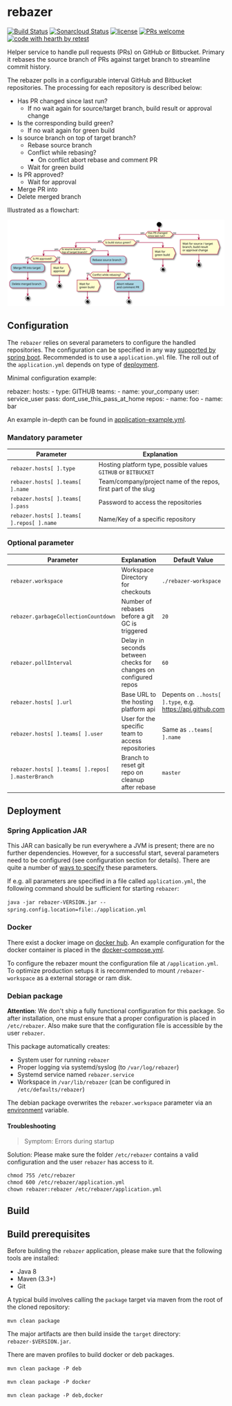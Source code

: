 # rebazer

[![Build Status](https://travis-ci.com/retest/rebazer.svg?branch=develop)](https://travis-ci.com/retest/rebazer)
[![Sonarcloud Status](https://sonarcloud.io/api/project_badges/measure?project=org.retest%3Arebazer&metric=alert_status)](https://sonarcloud.io/dashboard?id=org.retest%3Arebazer)
[![license](https://img.shields.io/badge/license-AGPL-brightgreen.svg)](https://github.com/retest/rebazer/blob/master/LICENSE)
[![PRs welcome](https://img.shields.io/badge/PRs-welcome-ff69b4.svg)](https://github.com/retest/rebazer/issues?q=is%3Aissue+is%3Aopen+label%3A%22help+wanted%22)
[![code with hearth by retest](https://img.shields.io/badge/%3C%2F%3E%20with%20%E2%99%A5%20by-retest-C1D82F.svg)](https://retest.de/en/)

Helper service to handle pull requests (PRs) on GitHub or Bitbucket. Primary it rebases the source branch of PRs against target branch to streamline commit history.

The rebazer polls in a configurable interval GitHub and Bitbucket repositories.
The processing for each repository is described below:

* Has PR changed since last run?
  * If no wait again for source/target branch, build result or approval change
* Is the corresponding build green?
  * If no wait again for green build
* Is source branch on top of target branch?
  * Rebase source branch
  * Conflict while rebasing?
    * On conflict abort rebase and comment PR
  * Wait for green build
* Is PR approved?
  * Wait for approval
* Merge PR into
* Delete merged branch

Illustrated as a flowchart:

![rebazer flowchart](src/doc/rebazer-flowchart.svg)


## Configuration

The `rebazer` relies on several parameters to configure the handled repositories.
The configuration can be specified in any way
[supported by spring boot](https://docs.spring.io/spring-boot/docs/current/reference/html/boot-features-external-config.html).
Recommended is to use a `application.yml` file. The roll out of the `application.yml` depends on type of [deployment](#deployment).

Minimal configuration example:

  rebazer:
    hosts:
    - type: GITHUB
      teams:
      - name: your_company
        user: service_user
        pass: dont_use_this_pass_at_home
        repos:
        - name: foo
        - name: bar

An example in-depth can be found in [application-example.yml](./application-example.yml).

### Mandatory parameter

| Parameter                                 | Explanation                                                    |
|-------------------------------------------|----------------------------------------------------------------|
| `rebazer.hosts[ ].type`                   | Hosting platform type, possible values `GITHUB` or `BITBUCKET` |
| `rebazer.hosts[ ].teams[ ].name`          | Team/company/project name of the repos, first part of the slug |
| `rebazer.hosts[ ].teams[ ].pass`          | Password to access the repositories                            |
| `rebazer.hosts[ ].teams[ ].repos[ ].name` | Name/Key of a specific repository                              |

### Optional parameter

| Parameter                                         | Explanation                                       | Default Value                 |
|---------------------------------------------------|---------------------------------------------------|-------------------------------|
| `rebazer.workspace`                               | Workspace Directory for checkouts                 | `./rebazer-workspace`         |
| `rebazer.garbageCollectionCountdown`              | Number of rebases before a git GC is triggered    | `20`                          |
| `rebazer.pollInterval`                            | Delay in seconds between checks for changes on configured repos | `60`            |
| `rebazer.hosts[ ].url`                            | Base URL to the hosting platform api              | Depents on `..hosts[ ].type`, e.g. https://api.github.com |
| `rebazer.hosts[ ].teams[ ].user`                  | User for the specific team to access repositories | Same as `..teams[ ].name`     |
| `rebazer.hosts[ ].teams[ ].repos[ ].masterBranch` | Branch to reset git repo on cleanup after rebase  | `master`                      |


## Deployment

### Spring Application JAR

This JAR can basically be run everywhere a JVM is present; there are no further dependencies. However, for a successful start, several parameters need to be configured (see configuration section for details). There are quite a number of [ways to specify](https://docs.spring.io/spring-boot/docs/current/reference/html/boot-features-external-config.html#boot-features-external-config-command-line-args) these parameters.

If e.g. all parameters are specified in a file called `application.yml`, the following command should be sufficient for starting `rebazer`:

`java -jar rebazer-VERSION.jar --spring.config.location=file:./application.yml`


### Docker

There exist a docker image on [docker hub](https://hub.docker.com/r/retest/rebazer/).
An example configuration for the docker container is placed in the [docker-compose.yml](./docker-compose.yml).

To configure the rebazer mount the configuration file at `/application.yml`.
To optimize production setups it is recommended to mount `/rebazer-workspace`
as a external storage or ram disk.


### Debian package

**Attention**: We don't ship a fully functional configuration for this package. So after installation, one must ensure that a proper configuration is placed in `/etc/rebazer`. Also make sure that the configuration file is accessible by the user `rebazer`.

This package automatically creates:

* System user for running `rebazer`
* Proper logging via systemd/syslog (to `/var/log/rebazer`)
* Systemd service named `rebazer.service`
* Workspace in `/var/lib/rebazer` (can be configured in `/etc/defaults/rebazer`)

The debian package overwrites the `rebazer.workspace` parameter via an [environment](src/deb/etc/default/rebazer) variable.


#### Troubleshooting

>Symptom: Errors during startup

Solution: Please make sure the folder `/etc/rebazer` contains a valid configuration and the user `rebazer` has access to it.

    chmod 755 /etc/rebazer
    chmod 600 /etc/rebazer/application.yml
    chown rebazer:rebazer /etc/rebazer/application.yml


## Build

## Build prerequisites

Before building the `rebazer` application, please make sure that the following tools are installed:

* Java 8
* Maven (3.3+)
* Git

A typical build involves calling the `package` target via maven from the root of the cloned repository:

`mvn clean package`

The major artifacts are then build inside the `target` directory: `rebazer-$VERSION.jar`.

There are maven profiles to build docker or deb packages.

`mvn clean package -P deb`

`mvn clean package -P docker`

`mvn clean package -P deb,docker`
